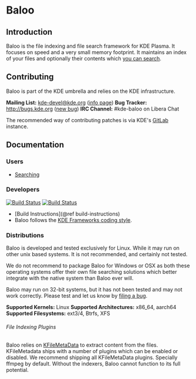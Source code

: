 # Baloo

## Introduction

Baloo is the file indexing and file search framework for KDE Plasma. It focuses 
on speed and a very small memory footprint. It maintains an index of your files 
and optionally their contents which [you can search](./docs/user/searching.md).

## Contributing

Baloo is part of the KDE umbrella and relies on the KDE infrastructure.

**Mailing List:** kde-devel@kde.org ([info page](https://mail.kde.org/mailman/listinfo/kde-devel))
**Bug Tracker:** http://bugs.kde.org  ([new bug](https://bugs.kde.org/enter_bug.cgi?product=frameworks-baloo))
**IRC Channel:** #kde-baloo on Libera Chat

The recommended way of contributing patches is via KDE's [GitLab](https://invent.kde.org/frameworks/baloo) instance.

## Documentation

### Users
* [Searching](./docs/user/searching.md)

### Developers
[![Build Status](https://build.kde.org/job/Frameworks/job/baloo/job/kf5-qt5%20SUSEQt5.15/badge/icon?subject=SUSE%20Qt5.15)](https://build.kde.org/job/Frameworks/job/baloo/job/kf5-qt5%20SUSEQt5.15/)
[![Build Status](https://build.kde.org/job/Frameworks/job/baloo/job/kf5-qt5%20FreeBSDQt5.15/badge/icon?subject=FreeBSD%20Qt5.15)](https://build.kde.org/job/Frameworks/job/baloo/job/kf5-qt5%20FreeBSDQt5.15/)
* [Build Instructions](@ref build-instructions)
* Baloo follows the [KDE Frameworks coding style](https://community.kde.org/Policies/Frameworks_Coding_Style).

### Distributions
Baloo is developed and tested exclusively for Linux. While it may run on other
unix based systems. It is not recommended, and certainly not tested.

We do not recommend to package Baloo for Windows or OSX as both these operating
systems offer their own file searching solutions which better integrate with
the native system than Baloo ever will.

Baloo may run on 32-bit systems, but it has not been tested and may not work
correctly. Please test and let us know by [filing a bug](https://bugs.kde.org/enter_bug.cgi?product=frameworks-baloo).

**Supported Kernels:** Linux
**Supported Architectures:** x86_64, aarch64
**Supported Filesystems:** ext3/4, Btrfs, XFS

###### File Indexing Plugins

Baloo relies on [KFileMetaData](https://api.kde.org/frameworks/kfilemetadata/html/index.html) to extract content from the files. KFileMetadata
ships with a number of plugins which can be enabled or disabled. We recommend
shipping all KFileMetaData plugins. Specially ffmpeg by default. Without the indexers, 
Baloo cannot function to its full potential.
